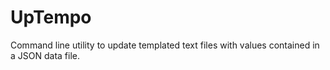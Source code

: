 UpTempo
=======

Command line utility to update templated text files with values contained in a JSON data file.
